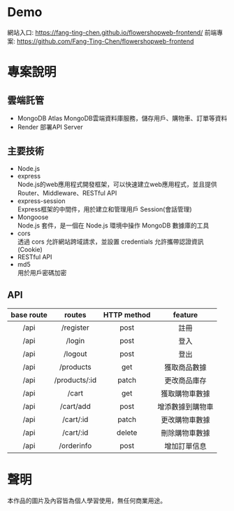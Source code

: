 Demo
===
網站入口: https://fang-ting-chen.github.io/flowershopweb-frontend/
前端專案: https://github.com/Fang-Ting-Chen/flowershopweb-frontend

專案說明
===

雲端託管
---
* MongoDB Atlas
  MongoDB雲端資料庫服務，儲存用戶、購物車、訂單等資料
* Render
  部署API Server

主要技術
---
* Node.js
* express  
  Node.js的web應用程式開發框架，可以快速建立web應用程式，並且提供Router、Middleware、RESTful API
* express-session  
  Express框架的中間件，用於建立和管理用戶 Session(會話管理)
* Mongoose  
  Node.js 套件，是一個在 Node.js 環境中操作 MongoDB 數據庫的工具
* cors  
  透過 cors 允許網站跨域請求，並設置 credentials 允許攜帶認證資訊(Cookie)
* RESTful API
* md5  
  用於用戶密碼加密

API
--
| base route | routes | HTTP method | feature |
| :--: | :--: | :--: | :--: |
| /api | /register | post | 註冊 |
| /api | /login | post | 登入 |
| /api | /logout | post | 登出 |
| /api | /products | get | 獲取商品數據 |
| /api | /products/:id | patch | 更改商品庫存 |
| /api | /cart | get | 獲取購物車數據 |
| /api | /cart/add | post | 增添數據到購物車 |
| /api | /cart/:id | patch | 更改購物車數據 |
| /api | /cart/:id | delete | 刪除購物車數據 |
| /api | /orderinfo | post | 增加訂單信息 |  

聲明
===
本作品的圖片及內容皆為個人學習使用，無任何商業用途。

